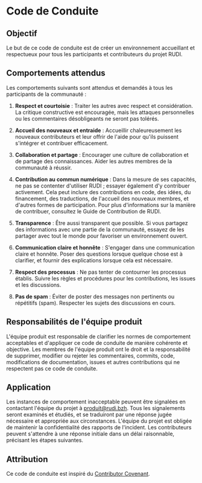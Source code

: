 # Code de Conduite

## Objectif
Le but de ce code de conduite est de créer un environnement accueillant et respectueux pour tous les participants et contributeurs du projet RUDI.

## Comportements attendus
Les comportements suivants sont attendus et demandés à tous les participants de la communauté :

1. **Respect et courtoisie** : Traiter les autres avec respect et considération. La critique constructive est encouragée, mais les attaques personnelles ou les commentaires désobligeants ne seront pas tolérés.

2. **Accueil des nouveaux et entraide** : Accueillir chaleureusement les nouveaux contributeurs et leur offrir de l'aide pour qu'ils puissent s'intégrer et contribuer efficacement.

3. **Collaboration et partage** : Encourager une culture de collaboration et de partage des connaissances. Aider les autres membres de la communauté à réussir.

4. **Contribution au commun numérique** : Dans la mesure de ses capacités, ne pas se contenter d'utiliser RUDI ; essayer également d'y contribuer activement. Cela peut inclure des contributions en code, des idées, du financement, des traductions, de l'accueil des nouveaux membres, et d'autres formes de participation. Pour plus d'informations sur la manière de contribuer, consultez le Guide de Contribution de RUDI.

5. **Transparence** : Être aussi transparent que possible. Si vous partagez des informations avec une partie de la communauté, essayez de les partager avec tout le monde pour favoriser un environnement ouvert.

6. **Communication claire et honnête** : S'engager dans une communication claire et honnête. Poser des questions lorsque quelque chose est à clarifier, et fournir des explications lorsque cela est nécessaire.

7. **Respect des processus** : Ne pas tenter de contourner les processus établis. Suivre les règles et procédures pour les contributions, les issues et les discussions.

8. **Pas de spam** : Éviter de poster des messages non pertinents ou répétitifs (spam). Respecter les sujets des discussions en cours.

## Responsabilités de l'équipe produit
L'équipe produit est responsable de clarifier les normes de comportement acceptables et d'appliquer ce code de conduite de manière cohérente et objective. Les membres de l'équipe produit ont le droit et la responsabilité de supprimer, modifier ou rejeter les commentaires, commits, code, modifications de documentation, issues et autres contributions qui ne respectent pas ce code de conduite.

## Application
Les instances de comportement inacceptable peuvent être signalées en contactant l'équipe du projet à produit@rudi.bzh. Tous les signalements seront examinés et étudiés, et se traduiront par une réponse jugée nécessaire et appropriée aux circonstances. L'équipe du projet est obligée de maintenir la confidentialité des rapports de l'incident. Les contributeurs peuvent s'attendre à une réponse initiale dans un délai raisonnable, précisant les étapes suivantes.

## Attribution
Ce code de conduite est inspiré du [Contributor Covenant](https://www.contributor-covenant.org/).
